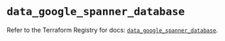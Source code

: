 # `data_google_spanner_database`

Refer to the Terraform Registry for docs: [`data_google_spanner_database`](https://registry.terraform.io/providers/hashicorp/google/6.27.0/docs/data-sources/spanner_database).
